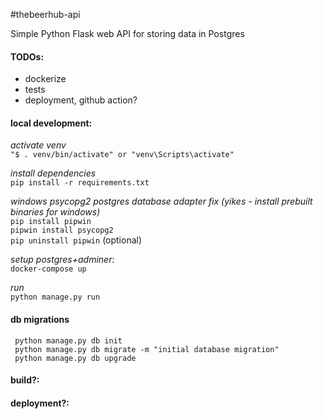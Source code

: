 #thebeerhub-api

Simple Python Flask web API for storing data in Postgres

#### TODOs:  
- dockerize
- tests
- deployment, github action?

#### local development:
*activate venv*  
``"$ . venv/bin/activate"
 or "venv\Scripts\activate"``

*install dependencies*  
``pip install -r requirements.txt``

*windows psycopg2 postgres database adapter fix (yikes - install prebuilt binaries for windows)*  
``pip install pipwin ``  
``pipwin install psycopg2``  
``pip uninstall pipwin`` (optional)

*setup postgres+adminer:*  
```docker-compose up```

*run*  
``python manage.py run``

#### db migrations
`` python manage.py db init``  
`` python manage.py db migrate -m "initial database migration"``  
`` python manage.py db upgrade`` 

#### build?:

#### deployment?: